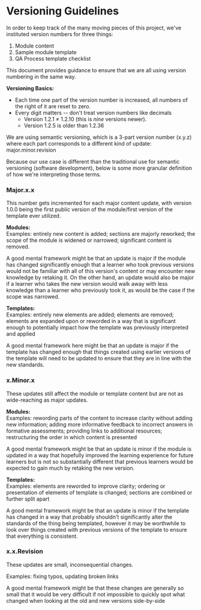 # Versioning Guidelines
In order to keep track of the many moving pieces of this project, we've instituted version numbers for three things:
1. Module content
2. Sample module template
3. QA Process template checklist

This document provides guidance to ensure that we are all using version numbering in the same way.

**Versioning Basics:**
* Each time one part of the version number is increased, all numbers of the right of it are reset to zero.
* Every digit matters -- don't treat version numbers like decimals
  * Version 1.2.1 ≠ 1.2.10 (this is _nine_ versions newer).
  * Version 1.2.5 is older than 1.2.36

We are using semantic versioning, which is a 3-part version number (x.y.z) where each part corresponds to a different kind of update: major.minor.revision

Because our use case is different than the traditional use for semantic versioning (software development), below is some more granular definition of how we're interpreting those terms.

### Major.x.x
This number gets incremented for each major content update, with version 1.0.0 being the first public version of the module/first version of the template ever utilized.

**Modules:** </br>
Examples: entirely new content is added; sections are majorly reworked; the scope of the module is widened or narrowed; significant content is removed.

A good mental framework might be that an update is major if the module has changed significantly enough that a learner who took previous versions would not be familiar with all of this version's content or may encounter new knowledge by retaking it.
On the other hand, an update would also be major if a learner who takes the new version would walk away with less knowledge than a learner who previously took it, as would be the case if the scope was narrowed.

**Templates:** </br>
Examples: entirely new elements are added; elements are removed; elements are expanded upon or reworded in a way that is significant enough to potentially impact how the template was previously interpreted and applied

A good mental framework here might be that an update is major if the template has changed enough that things created using earlier versions of the template will need to be updated to ensure that they are in line with the new standards.

### x.Minor.x
These updates still affect the module or template content but are not as wide-reaching as major updates.

**Modules:** </br>
Examples: rewording parts of the content to increase clarity without adding new information; adding more informative feedback to incorrect answers in formative assessments; providing links to additional resources; restructuring the order in which content is presented

A good mental framework might be that an update is minor if the module is updated in a way that hopefully improved the learning experience for future learners but is not so substantially different that previous learners would be expected to gain much by retaking the new version.

**Templates:** </br>
Examples: elements are reworded to improve clarity; ordering or presentation of elements of template is changed; sections are combined or further split apart

A good mental framework might be that an update is minor if the template has changed in a way that probably shouldn't significantly alter the standards of the thing being templated, however it may be worthwhile to look over things created with previous versions of the template to ensure that everything is consistent.


### x.x.Revision

These updates are small, inconsequential changes.

Examples: fixing typos, updating broken links

A good mental framework might be that these changes are generally so small that it would be very difficult if not impossible to quickly spot what changed when looking at the old and new versions side-by-side

